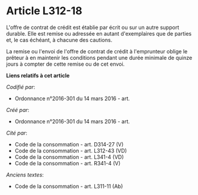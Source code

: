 # Article L312-18

L'offre de contrat de crédit est établie par écrit ou sur un autre support durable. Elle est remise ou adressée en autant
d'exemplaires que de parties et, le cas échéant, à chacune des cautions.

La remise ou l'envoi de l'offre de contrat de crédit à l'emprunteur oblige le prêteur à en maintenir les conditions pendant
une durée minimale de quinze jours à compter de cette remise ou de cet envoi.

**Liens relatifs à cet article**

_Codifié par_:

  - Ordonnance n°2016-301 du 14 mars 2016 - art.

_Créé par_:

  - Ordonnance n°2016-301 du 14 mars 2016 - art.

_Cité par_:

  - Code de la consommation - art. D314-27 (V)
  - Code de la consommation - art. L312-43 (VD)
  - Code de la consommation - art. L341-4 (VD)
  - Code de la consommation - art. R341-4 (V)

_Anciens textes_:

  - Code de la consommation - art. L311-11 (Ab)
